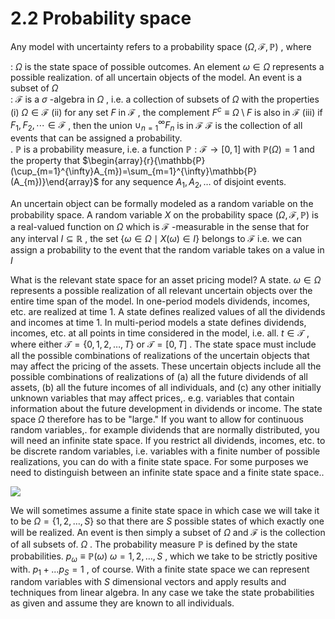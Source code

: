 # 2.2 Probability space  

Any model with uncertainty refers to a probability space $(\Omega,{\mathcal{F}},\mathbb{P})$ , where  

: $\Omega$ is the state space of possible outcomes. An element $\omega\in\Omega$ represents a possible realization. of all uncertain objects of the model. An event is a subset of $\Omega$   
: $\mathcal{F}$ is a $\sigma$ -algebra in $\Omega$ , i.e. a collection of subsets of $\Omega$ with the properties (i) $\Omega\in{\mathcal{F}}$ (ii) for any set $F$ in $\mathcal{F}$ , the complement $F^{c}\equiv\Omega\setminus F$ is also in $\mathcal{F}$ (iii) if $F_{1},F_{2},\cdots\in\mathcal{F}$ , then the union $\cup_{n=1}^{\infty}F_{n}$ is in $\mathcal{F}$ $\mathcal{F}$ is the collection of all events that can be assigned a probability.   
. $\mathbb{P}$ is a probability measure, i.e. a function $\mathbb{P}:\mathcal{F}\to[0,1]$ with $\mathbb{P}(\Omega)=1$ and the property that $\begin{array}{r}{\mathbb{P}(\cup_{m=1}^{\infty}A_{m})=\sum_{m=1}^{\infty}\mathbb{P}(A_{m})}\end{array}$ for any sequence $A_{1},A_{2},\dots$ of disjoint events.  

An uncertain object can be formally modeled as a random variable on the probability space. A random variable $X$ on the probability space $\left(\Omega,\mathcal{F},\mathbb{P}\right)$ is a real-valued function on $\Omega$ which is $\mathcal{F}$ -measurable in the sense that for any interval $I\subseteq\mathbb{R}$ , the set $\{\omega\in\Omega\mid X(\omega)\in I\}$ belongs to $\mathcal{F}$ i.e. we can assign a probability to the event that the random variable takes on a value in $I$  

What is the relevant state space for an asset pricing model? A state. $\omega\in\Omega$ represents a possible realization of all relevant uncertain objects over the entire time span of the model. In one-period models dividends, incomes, etc. are realized at time 1. A state defines realized values of all the dividends and incomes at time 1. In multi-period models a state defines dividends, incomes, etc. at all points in time considered in the model, i.e. all. $t\in\mathcal{T}$ , where either $\mathcal{T}=\{0,1,2,\ldots,T\}$ or $\mathcal{T}=[0,T]$ . The state space must include all the possible combinations of realizations of the uncertain objects that may affect the pricing of the assets. These uncertain objects include all the possible combinations of realizations of (a) all the future dividends of all assets, (b) all the future incomes of all individuals, and (c) any other initially unknown variables that may affect prices,. e.g. variables that contain information about the future development in dividends or income. The state space $\Omega$ therefore has to be "large." If you want to allow for continuous random variables,. for example dividends that are normally distributed, you will need an infinite state space. If you restrict all dividends, incomes, etc. to be discrete random variables, i.e. variables with a finite number of possible realizations, you can do with a finite state space. For some purposes we need to distinguish between an infinite state space and a finite state space..  

![](images/c3b9f849e011d191529bc0e1d2961cb1d0afbc67a74674473701d7e0b39512b8.jpg)  

We will sometimes assume a finite state space in which case we will take it to be $\Omega=\{1,2,\dots,S\}$ so that there are $S$ possible states of which exactly one will be realized. An event is then simply a subset of $\Omega$ and $\mathcal{F}$ is the collection of all subsets of. $\Omega$ . The probability measure $\mathbb{P}$ is defined by the state probabilities. $p_{\omega}\equiv\mathbb{P}(\omega)$ $\omega=1,2,\ldots,S$ , which we take to be strictly positive with. $p_{1}+...p_{S}=1$ , of course. With a finite state space we can represent random variables with $S$ dimensional vectors and apply results and techniques from linear algebra. In any case we take the state probabilities as given and assume they are known to all individuals.  
